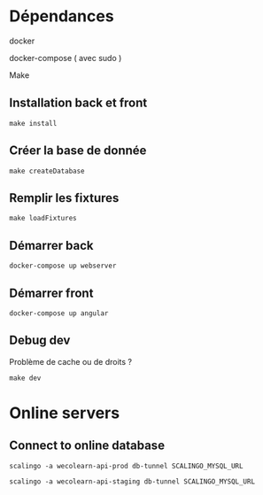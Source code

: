 # Dépendances

docker

docker-compose ( avec sudo )

Make

## Installation back et front

``
make install
``


## Créer la base de donnée

``
make createDatabase
``

## Remplir les fixtures

``
make loadFixtures
``

## Démarrer back

``
docker-compose up webserver
``


## Démarrer front 

``
docker-compose up angular
``


## Debug dev

Problème de cache ou de droits ?   

``
make dev
``


# Online servers

## Connect to online database

``
scalingo -a wecolearn-api-prod db-tunnel SCALINGO_MYSQL_URL
``

``
scalingo -a wecolearn-api-staging db-tunnel SCALINGO_MYSQL_URL
``









